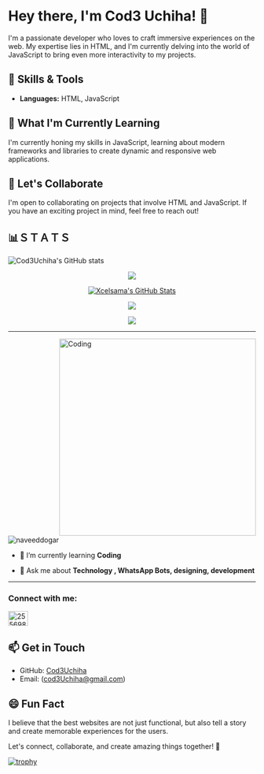 # Hey there, I'm Cod3 Uchiha! 👋

I'm a passionate developer who loves to craft immersive experiences on the web. My expertise lies in HTML, and I'm currently delving into the world of JavaScript to bring even more interactivity to my projects.

## 🚀 Skills & Tools

- **Languages:** HTML, JavaScript

## 🌱 What I'm Currently Learning

I'm currently honing my skills in JavaScript, learning about modern frameworks and libraries to create dynamic and responsive web applications.

## 💬 Let's Collaborate

I'm open to collaborating on projects that involve HTML and JavaScript. If you have an exciting project in mind, feel free to reach out!


## 📊ＳＴＡＴＳ


![Cod3Uchiha's GitHub stats](https://github-readme-stats.vercel.app/api?username=Cod3Uchiha&show=reviews,discussions_started,discussions_answered,prs_merged,prs_merged_percentage&theme=tokyonight&show_icons=true)

<p align="center">
  <a href="https://github.com/Cod3Uchiha"><img src="https://github-readme-streak-stats.herokuapp.com?user=Cod3Uchiha&theme=tokyonight&hide_border=false&properties=background&border=%239611C5FF" /></a>
</p>


<p align="center">
  <a href="https://github.com/Cod3Uchiha"> <img  alt="Xcelsama's GitHub Stats" src="https://awesome-github-stats.azurewebsites.net/user-stats/Cod3Uchiha?cardType=github&theme=github-dark&preferLogin=true" />  </a>





<p align="center">
  <a href="https://github.com/Cod3Uchiha"><img src="https://github-profile-trophy.vercel.app/?username=Cod3Uchiha&theme=radical&margin-w=20&no-bg=true&no-frame=false" /></a>
</p>

<p align="center">
  <a href="https://github.com/DenverCoder1/readme-typing-svg"><img src="https://readme-typing-svg.herokuapp.com?font=Time+New+Roman&color=cyan&size=25&center=true&vCenter=true&width=600&height=100&lines=Assalamu+O+Alaikum.&hearts;++;i+am+Cod3Uchiha+A+Passionate+Front-End+Developer,;Engineering+Student,;My+Hobby+Is+Coding,;Active+Learner/Researcher..<3"></a>
</p>


---


<img align="right" alt="Coding" width="400" src="https://cdn.dribbble.com/users/1162077/screenshots/3848914/programmer.gif">

<p align="left"> <img src="https://komarev.com/ghpvc/?username=Cod3Uchiha&label=Profile%20views&color=0e75b6&style=flat" alt="naveeddogar" /> </p>



- 🌱 I’m currently learning **Coding**

- 💬 Ask me about **Technology , WhatsApp Bots, designing, development**


---

<h3 align="left">Connect with me:</h3>

<p align="left">



<a href="http://wa.me/+263785028126" target="blank"><img align="center" src="https://raw.githubusercontent.com/rahuldkjain/github-profile-readme-generator/master/src/images/icons/Social/whatsapp.svg" alt="255698101622" height="30" width="40" /></a>

</p>

## 📫 Get in Touch

- GitHub: [Cod3Uchiha](https://github.com/Cod3Uchiha)
- Email: (cod3Uchiha@gmail.com)

## 😄 Fun Fact

I believe that the best websites are not just functional, but also tell a story and create memorable experiences for the users.

Let's connect, collaborate, and create amazing things together! 🌟

[![trophy](https://github-profile-trophy.vercel.app/?username=Cod3Uchiha)](https://github.com/ryo-ma/github-profile-trophy)
